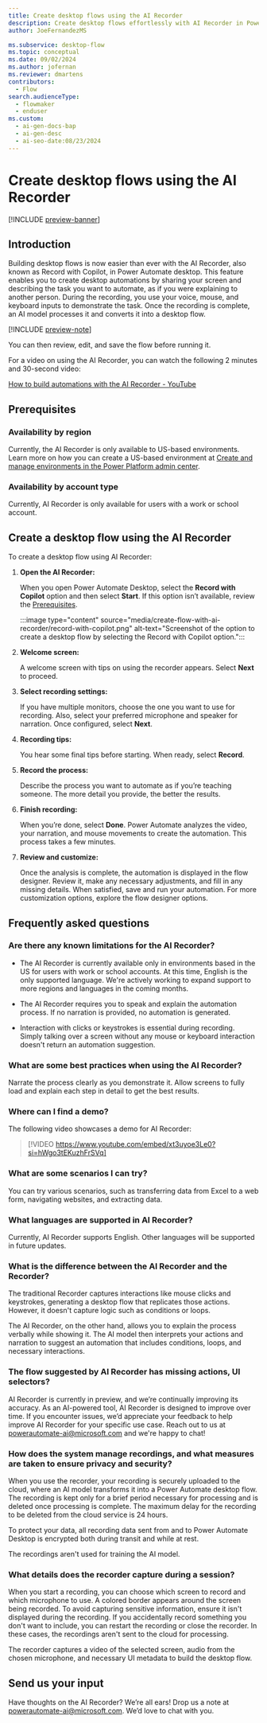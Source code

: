 ```yaml
---
title: Create desktop flows using the AI Recorder
description: Create desktop flows effortlessly with AI Recorder in Power Automate desktop by sharing your screen and narrating tasks to automate.
author: JoeFernandezMS

ms.subservice: desktop-flow
ms.topic: conceptual
ms.date: 09/02/2024
ms.author: jofernan
ms.reviewer: dmartens
contributors:
  - Flow
search.audienceType:
  - flowmaker
  - enduser
ms.custom:
  - ai-gen-docs-bap
  - ai-gen-desc
  - ai-seo-date:08/23/2024
---
```


# Create desktop flows using the AI Recorder

[!INCLUDE [preview-banner](~/../shared-content/shared/preview-includes/preview-banner.md)]

## Introduction

Building desktop flows is now easier than ever with the AI Recorder, also known as Record with Copilot, in Power Automate desktop. This feature enables you to create desktop automations by sharing your screen and describing the task you want to automate, as if you were explaining to another person. During the recording, you use your voice, mouse, and keyboard inputs to demonstrate the task. Once the recording is complete, an AI model processes it and converts it into a desktop flow.

[!INCLUDE [preview-note](~/../shared-content/shared/preview-includes/preview-note-pp.md)]

You can then review, edit, and save the flow before running it.

For a video on using the AI Recorder, you can watch the following 2 minutes and 30-second video:

[How to build automations with the AI Recorder - YouTube](https://www.youtube.com/watch?v=xt3uyoe3Le0)

## Prerequisites

### Availability by region

Currently, the AI Recorder is only available to US-based environments. Learn more on how you can create a US-based environment at [Create and manage environments in the Power Platform admin center](/power-platform/admin/create-environment).

### Availability by account type

Currently, AI Recorder is only available for users with a work or school account.

## Create a desktop flow using the AI Recorder

To create a desktop flow using AI Recorder:

1. **Open the AI Recorder:**

    When you open Power Automate Desktop, select the **Record with Copilot** option and then select **Start**. If this option isn’t available, review the [Prerequisites](#prerequisites).

    :::image type="content" source="media/create-flow-with-ai-recorder/record-with-copilot.png" alt-text="Screenshot of the option to create a desktop flow by selecting the Record with Copilot option.":::

1. **Welcome screen:**

    A welcome screen with tips on using the recorder appears. Select **Next** to proceed.

1. **Select recording settings:**

    If you have multiple monitors, choose the one you want to use for recording. Also, select your preferred microphone and speaker for narration. Once configured, select **Next**.

1. **Recording tips:**

    You hear some final tips before starting. When ready, select **Record**.

1. **Record the process:**

    Describe the process you want to automate as if you’re teaching someone. The more detail you provide, the better the results.

1. **Finish recording:**

    When you’re done, select **Done**. Power Automate analyzes the video, your narration, and mouse movements to create the automation. This process takes a few minutes.

1. **Review and customize:**

    Once the analysis is complete, the automation is displayed in the flow designer. Review it, make any necessary adjustments, and fill in any missing details. When satisfied, save and run your automation. For more customization options, explore the flow designer options.

## Frequently asked questions

### Are there any known limitations for the AI Recorder?

* The AI Recorder is currently available only in environments based in the US for users with work or school accounts. At this time, English is the only supported language. We're actively working to expand support to more regions and languages in the coming months.

* The AI Recorder requires you to speak and explain the automation process. If no narration is provided, no automation is generated.

* Interaction with clicks or keystrokes is essential during recording. Simply talking over a screen without any mouse or keyboard interaction doesn't return an automation suggestion.

### What are some best practices when using the AI Recorder?

Narrate the process clearly as you demonstrate it. Allow screens to fully load and explain each step in detail to get the best results.

### Where can I find a demo?

The following video showcases a demo for AI Recorder:

> [!VIDEO https://www.youtube.com/embed/xt3uyoe3Le0?si=hWgo3tEKuzhFrSVq]

### What are some scenarios I can try?

You can try various scenarios, such as transferring data from Excel to a web form, navigating websites, and extracting data.

### What languages are supported in AI Recorder?

Currently, AI Recorder supports English. Other languages will be supported in future updates.

### What is the difference between the AI Recorder and the Recorder?

The traditional Recorder captures interactions like mouse clicks and keystrokes, generating a desktop flow that replicates those actions. However, it doesn't capture logic such as conditions or loops.

The AI Recorder, on the other hand, allows you to explain the process verbally while showing it. The AI model then interprets your actions and narration to suggest an automation that includes conditions, loops, and necessary interactions.

### The flow suggested by AI Recorder has missing actions, UI selectors?

AI Recorder is currently in preview, and we’re continually improving its accuracy. As an AI-powered tool, AI Recorder is designed to improve over time. If you encounter issues, we’d appreciate your feedback to help improve AI Recorder for your specific use case. Reach out to us at <powerautomate-ai@microsoft.com> and we're happy to chat!

### How does the system manage recordings, and what measures are taken to ensure privacy and security?

When you use the recorder, your recording is securely uploaded to the cloud, where an AI model transforms it into a Power Automate desktop flow. The recording is kept only for a brief period necessary for processing and is deleted once processing is complete. The maximum delay for the recording to be deleted from the cloud service is 24 hours.

To protect your data, all recording data sent from and to Power Automate Desktop is encrypted both during transit and while at rest.

The recordings aren't used for training the AI model.

### What details does the recorder capture during a session?

When you start a recording, you can choose which screen to record and which microphone to use. A colored border appears around the screen being recorded. To avoid capturing sensitive information, ensure it isn't displayed during the recording. If you accidentally record something you don't want to include, you can restart the recording or close the recorder. In these cases, the recordings aren't sent to the cloud for processing.

The recorder captures a video of the selected screen, audio from the chosen microphone, and necessary UI metadata to build the desktop flow.

## Send us your input

Have thoughts on the AI Recorder? We’re all ears! Drop us a note at <powerautomate-ai@microsoft.com>. We’d love to chat with you.
